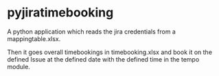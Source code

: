 # pyjiratimebooking

A python application which reads the jira credentials from a mappingtable.xlsx.

Then it goes overall timebookings in timebooking.xlsx and book it on the defined Issue at the defined date with the defined time in the tempo module.